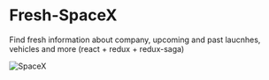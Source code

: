 # Fresh-SpaceX
Find fresh information about company, upcoming and past laucnhes, vehicles and more (react + redux + redux-saga)

![SpaceX](https://i.imgur.com/ussqijG.png)
